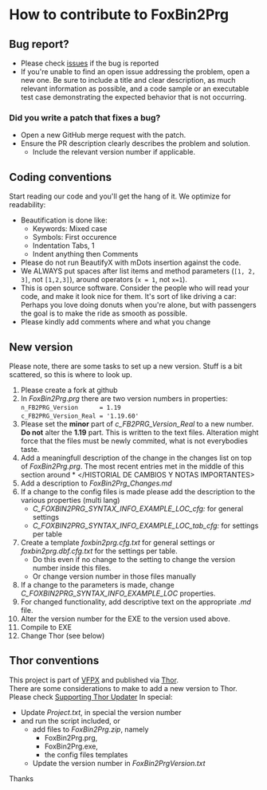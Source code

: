# How to contribute to FoxBin2Prg
## Bug report?
- Please check  [issues](https://github.com/fdbozzo/foxbin2prg/issues) if the bug is reported
- If you're unable to find an open issue addressing the problem, open a new one. Be sure to include a title and clear description, as much relevant information as possible, and a code sample or an executable test case demonstrating the expected behavior that is not occurring.
### Did you write a patch that fixes a bug?
- Open a new GitHub merge request with the patch.
- Ensure the PR description clearly describes the problem and solution.
  - Include the relevant version number if applicable.

## Coding conventions

Start reading our code and you'll get the hang of it. We optimize for readability:

- Beautification is done like:
  - Keywords: Mixed case 
  - Symbols: First occurence
  - Indentation Tabs, 1
  - Indent anything then Comments
- Please do not run BeautifyX with mDots insertion against the code. 
- We ALWAYS put spaces after list items and method parameters (`[1, 2, 3]`, not `[1,2,3]`), around operators (`x = 1`, not `x=1`).
- This is open source software. Consider the people who will read your code, and make it look nice for them. It's sort of like driving a car: Perhaps you love doing donuts when you're alone, but with passengers the goal is to make the ride as smooth as possible.
- Please kindly add comments where and what you change

## New version
Please note, there are some tasks to set up a new version.
Stuff is a bit scattered, so this is where to look up.
1. Please create a fork at github
0. In _FoxBin2Prg.prg_ there are two version numbers in properties:   
`n_FB2PRG_Version      = 1.19`    
`c_FB2PRG_Version_Real = '1.19.60'`
1. Please set the **minor** part of _c_FB2PRG_Version_Real_ to a new number.   
   **Do not** alter the **1.19** part. This is written to the text files.
   Alteration might force that the files must be newly commited, what is not everybodies taste.
3. Add a meaningfull description of the change in the changes list on top of _FoxBin2Prg.prg_.
   The most recent entries met in the middle of this section around * </HISTORIAL DE CAMBIOS Y NOTAS IMPORTANTES>
4. Add a description to _FoxBin2Prg_Changes.md_
4. If a change to the config files is made please add the description to the various properties (multi lang)
   - _C_FOXBIN2PRG_SYNTAX_INFO_EXAMPLE_LOC_cfg:_ for general settings
   - _C_FOXBIN2PRG_SYNTAX_INFO_EXAMPLE_LOC_tab_cfg:_ for settings per table
4. Create a template _foxbin2prg.cfg.txt_ for general settings or _foxbin2prg.dbf.cfg.txt_ for the settings per table.
   - Do this even if no change to the setting to change the version number inside this files.
   - Or change version number in those files manually
5. If a change to the parameters is made, change _C_FOXBIN2PRG_SYNTAX_INFO_EXAMPLE_LOC_ properties.
4. For changed functionality, add descriptive text on the appropriate _.md_ file.
2. Alter the version number for the EXE to the version used above.
0. Compile to EXE
1. Change Thor (see below)

## Thor conventions
This project is part of [VFPX](https://vfpx.github.io/) and published via [Thor](https://github.com/VFPX/Thor).   
There are some considerations to make to add a new version to Thor.   
Please check [Supporting Thor Updater](https://vfpx.github.io/thorupdate/)
In special:
- Update _Project.txt_, in special the version number
- and run the script included, or 
   - add files to _FoxBin2Prg.zip_, namely
     - FoxBin2Prg.prg,
     - FoxBin2Prg.exe,
     - the config files templates
   - Update the version number in _FoxBin2PrgVersion.txt_

Thanks